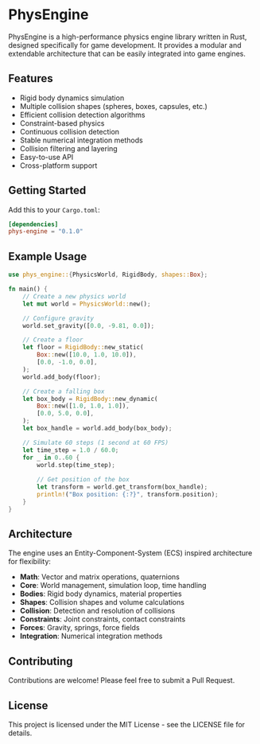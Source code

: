 # PhysEngine

PhysEngine is a high-performance physics engine library written in Rust, designed specifically for game development. It provides a modular and extendable architecture that can be easily integrated into game engines.

## Features

- Rigid body dynamics simulation
- Multiple collision shapes (spheres, boxes, capsules, etc.)
- Efficient collision detection algorithms
- Constraint-based physics
- Continuous collision detection
- Stable numerical integration methods
- Collision filtering and layering
- Easy-to-use API
- Cross-platform support

## Getting Started

Add this to your `Cargo.toml`:

```toml
[dependencies]
phys-engine = "0.1.0"
```

## Example Usage

```rust
use phys_engine::{PhysicsWorld, RigidBody, shapes::Box};

fn main() {
    // Create a new physics world
    let mut world = PhysicsWorld::new();

    // Configure gravity
    world.set_gravity([0.0, -9.81, 0.0]);

    // Create a floor
    let floor = RigidBody::new_static(
        Box::new([10.0, 1.0, 10.0]),
        [0.0, -1.0, 0.0],
    );
    world.add_body(floor);

    // Create a falling box
    let box_body = RigidBody::new_dynamic(
        Box::new([1.0, 1.0, 1.0]),
        [0.0, 5.0, 0.0],
    );
    let box_handle = world.add_body(box_body);

    // Simulate 60 steps (1 second at 60 FPS)
    let time_step = 1.0 / 60.0;
    for _ in 0..60 {
        world.step(time_step);
        
        // Get position of the box
        let transform = world.get_transform(box_handle);
        println!("Box position: {:?}", transform.position);
    }
}
```

## Architecture

The engine uses an Entity-Component-System (ECS) inspired architecture for flexibility:

- **Math**: Vector and matrix operations, quaternions
- **Core**: World management, simulation loop, time handling
- **Bodies**: Rigid body dynamics, material properties
- **Shapes**: Collision shapes and volume calculations
- **Collision**: Detection and resolution of collisions
- **Constraints**: Joint constraints, contact constraints
- **Forces**: Gravity, springs, force fields
- **Integration**: Numerical integration methods

## Contributing

Contributions are welcome! Please feel free to submit a Pull Request.

## License

This project is licensed under the MIT License - see the LICENSE file for details.